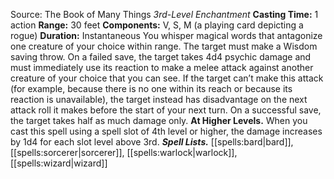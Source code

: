 Source: The Book of Many Things
*3rd-Level Enchantment*
**Casting Time:** 1 action
**Range:** 30 feet
**Components:** V, S, M (a playing card depicting a rogue)
**Duration:** Instantaneous
You whisper magical words that antagonize one creature of your choice within range. The target must make a Wisdom saving throw. On a failed save, the target takes 4d4 psychic damage and must immediately use its reaction to make a melee attack against another creature of your choice that you can see. If the target can’t make this attack (for example, because there is no one within its reach or because its reaction is unavailable), the target instead has disadvantage on the next attack roll it makes before the start of your next turn. On a successful save, the target takes half as much damage only.
**At Higher Levels.** When you cast this spell using a spell slot of 4th level or higher, the damage increases by 1d4 for each slot level above 3rd.
***Spell Lists.*** [[spells:bard|bard]], [[spells:sorcerer|sorcerer]], [[spells:warlock|warlock]], [[spells:wizard|wizard]]